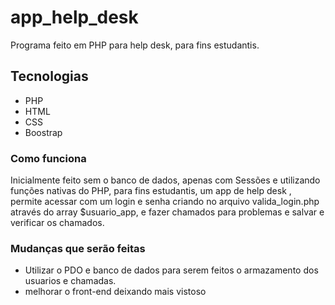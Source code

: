 # app_help_desk
Programa feito em PHP para help desk, para fins estudantis.


## Tecnologias 
* PHP
* HTML
* CSS
* Boostrap

### Como funciona 
Inicialmente feito sem o banco de dados, apenas com Sessões e utilizando funções nativas 
do PHP, para fins estudantis, um app de help desk , permite acessar com um login e senha criando no arquivo
valida_login.php através do array $usuario_app, e fazer chamados para problemas e salvar e verificar os chamados.

### Mudanças que serão feitas
* Utilizar o PDO e banco de dados para serem feitos o armazamento dos usuarios e chamadas. 
* melhorar o front-end deixando mais vistoso
